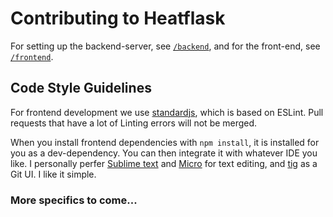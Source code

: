 # Contributing to Heatflask

For setting up the backend-server, see [`/backend`](/backend), and for the front-end, see [`/frontend`](/frontend).

## Code Style Guidelines
For frontend development we use [standardjs](https://standardjs.com), which is based on ESLint.  Pull requests that have a lot of Linting errors will not be merged.

When you install frontend dependencies with `npm install`, it is installed for you as a dev-dependency.  You can then integrate it with whatever IDE you like.  I personally perfer [Sublime text](https://www.sublimetext.com) and [Micro](https://micro-editor.github.io) for text editing, and [tig](https://jonas.github.io/tig/) as a Git UI.  I like it simple.

### More specifics to come...

